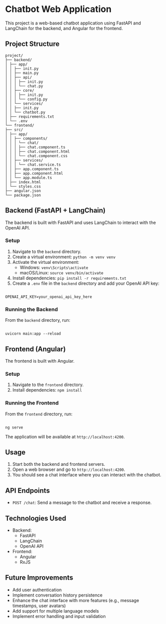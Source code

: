 # Chatbot Web Application

This project is a web-based chatbot application using FastAPI and LangChain for the backend, and Angular for the frontend.

## Project Structure

```
project/
├── backend/
│ ├── app/
│ │ ├── init.py
│ │ ├── main.py
│ │ ├── api/
│ │ │ ├── init.py
│ │ │ └── chat.py
│ │ ├── core/
│ │ │ ├── init.py
│ │ │ └── config.py
│ │ └── services/
│ │ ├── init.py
│ │ └── chatbot.py
│ ├── requirements.txt
│ └── .env
└── frontend/
├── src/
│ ├── app/
│ │ ├── components/
│ │ │ └── chat/
│ │ │ ├── chat.component.ts
│ │ │ ├── chat.component.html
│ │ │ └── chat.component.css
│ │ ├── services/
│ │ │ └── chat.service.ts
│ │ ├── app.component.ts
│ │ ├── app.component.html
│ │ └── app.module.ts
│ ├── index.html
│ └── styles.css
├── angular.json
└── package.json
```

## Backend (FastAPI + LangChain)

The backend is built with FastAPI and uses LangChain to interact with the OpenAI API.

### Setup

1. Navigate to the `backend` directory.
2. Create a virtual environment: `python -m venv venv`
3. Activate the virtual environment:
   - Windows: `venv\Scripts\activate`
   - macOS/Linux: `source venv/bin/activate`
4. Install dependencies: `pip install -r requirements.txt`
5. Create a `.env` file in the `backend` directory and add your OpenAI API key:

```

OPENAI_API_KEY=your_openai_api_key_here

```

### Running the Backend

From the `backend` directory, run:

```

uvicorn main:app --reload

```

## Frontend (Angular)

The frontend is built with Angular.

### Setup

1. Navigate to the `frontend` directory.
2. Install dependencies: `npm install`

### Running the Frontend

From the `frontend` directory, run:

```

ng serve

```

The application will be available at `http://localhost:4200`.

## Usage

1. Start both the backend and frontend servers.
2. Open a web browser and go to `http://localhost:4200`.
3. You should see a chat interface where you can interact with the chatbot.

## API Endpoints

- `POST /chat`: Send a message to the chatbot and receive a response.

## Technologies Used

- Backend:
  - FastAPI
  - LangChain
  - OpenAI API
- Frontend:
  - Angular
  - RxJS

## Future Improvements

- Add user authentication
- Implement conversation history persistence
- Enhance the chat interface with more features (e.g., message timestamps, user avatars)
- Add support for multiple language models
- Implement error handling and input validation

```

```
